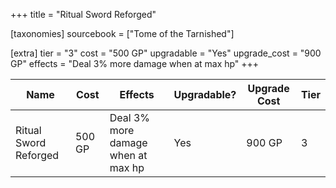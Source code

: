 +++
title = "Ritual Sword Reforged"

[taxonomies]
sourcebook = ["Tome of the Tarnished"]

[extra]
tier = "3"
cost = "500 GP"
upgradable = "Yes"
upgrade_cost = "900 GP"
effects = "Deal 3% more damage when at max hp"
+++

| Name                          | Cost    | Effects                                                                                           | Upgradable? | Upgrade Cost | Tier |
| ----------------------------- | ------- | ----------------------------------------------------------------------------------------------- | ----------- | ------------ | ---- |
| Ritual Sword Reforged | 500 GP | Deal 3% more damage when at max hp | Yes | 900 GP | 3 |
